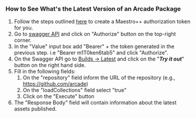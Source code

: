 ### How to See What's the Latest Version of an Arcade Package

1. Follow the steps outlined [here](https://github.com/dotnet/arcade/blob/master/Documentation/DependencyFlowOnboarding.md#32-create-a-pat-for-interacting-with-maestro) to create a Maestro++ authorization token for you.
2. Go to [swagger API](https://maestro-prod.westus2.cloudapp.azure.com/swagger/ui/index.html) and click on "Authorize" button on the top-right corner.
3. In the "Value" input box add "Bearer" + the token generated in the previous step. i.e "Bearer m1T0ken6tab5" and click "Authorize".
4. On the Swagger API go to [Builds -> Latest](https://maestro-prod.westus2.cloudapp.azure.com/swagger/ui/index.html#/Builds/Builds_GetLatest) and click on the "***Try it out***" button on the right hand side.
5. Fill in the following fields:
   1. On the "repository" field inform the URL of the repository (e.g., https://github.com/arcade)
   2. On the "loadCollections" field select "true"
   3. Click on the "Execute" button
6. The "Response Body" field will contain information about the latest assets published.
